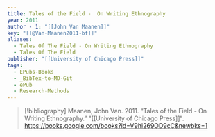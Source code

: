 ```yaml
---
title: Tales of the Field -  On Writing Ethnography
year: 2011
author - 1: "[[John Van Maanen]]"
key: "[[@Van-Maanen2011-bf]]"
aliases:
  - Tales Of The Field - On Writing Ethnography
  - Tales Of The Field
publisher: "[[University of Chicago Press]]"
tags:
  - EPubs-Books
  - _BibTex-to-MD-Git
  - ePub
  - Research-Methods
---
```


> [!bibliography]
> Maanen, John Van. 2011. “Tales of the Field -  On Writing Ethnography.” "[[University of Chicago Press]]". https://books.google.com/books?id=V9hi269OD9cC&newbks=1